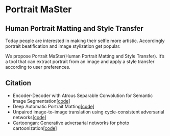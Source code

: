 # Portrait MaSter
## Human Portrait Matting and Style Transfer

Today people are interested in making their selfie more artistic. Accordingly portrait beatification and image stylization get popular.

We propose Portrait MaSter(Human Portrait Matting and Style Transfer). It’s a tool that can extract portrait from an image and apply a style transfer according to user preferences.

## Citation

* Encoder-Decoder with Atrous Separable Convolution for Semantic Image Segmentation[[code]](https://github.com/tensorflow/models/tree/master/research/deeplab)
* Deep Automatic Portrait Matting[[code]](https://github.com/Corea/automatic-portrait-tf)
* Unpaired image-to-image translation using cycle-consistent adversarial networks[[code]](https://github.com/vanhuyz/CycleGAN-TensorFlow)
* Cartoongan: Generative adversarial networks for photo cartoonization[[code]](https://github.com/mnicnc404/CartoonGan-tensorflow)
